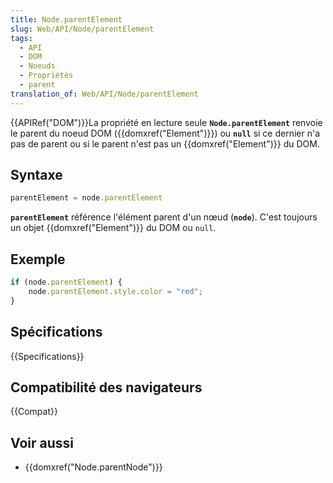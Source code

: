 ```yaml
---
title: Node.parentElement
slug: Web/API/Node/parentElement
tags:
  - API
  - DOM
  - Noeuds
  - Propriétés
  - parent
translation_of: Web/API/Node/parentElement
---
```


{{APIRef("DOM")}}La propriété en lecture seule **`Node.parentElement`** renvoie le parent du noeud DOM ({{domxref("Element")}}) ou **`null`** si ce dernier n'a pas de parent ou si le parent n'est pas un {{domxref("Element")}} du DOM.

## Syntaxe

```js
parentElement = node.parentElement
```

**`parentElement`** référence l'élément parent d'un nœud (**`node`**). C'est toujours un objet {{domxref("Element")}} du DOM ou `null`.

## Exemple

```js
if (node.parentElement) {
    node.parentElement.style.color = "red";
}
```

## Spécifications

{{Specifications}}

## Compatibilité des navigateurs

{{Compat}}

## Voir aussi

- {{domxref("Node.parentNode")}}
